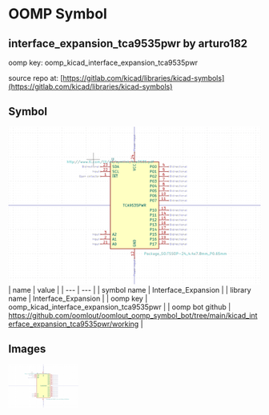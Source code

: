 # OOMP Symbol  
## interface_expansion_tca9535pwr  by arturo182  
  
oomp key: oomp_kicad_interface_expansion_tca9535pwr  
  
source repo at: [https://gitlab.com/kicad/libraries/kicad-symbols](https://gitlab.com/kicad/libraries/kicad-symbols)  
## Symbol  
  
[![working.png](working_600.png)](working.png)  
| name | value | 
| --- | --- | 
| symbol name | Interface_Expansion | 
| library name | Interface_Expansion | 
| oomp key | oomp_kicad_interface_expansion_tca9535pwr | 
| oomp bot github | https://github.com/oomlout/oomlout_oomp_symbol_bot/tree/main/kicad_interface_expansion_tca9535pwr/working | 
## Images  
  
[![working.png](working_140.png)](working.png)  
